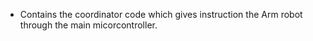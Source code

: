 - Contains the coordinator code which gives instruction the Arm robot through the main micorcontroller.
